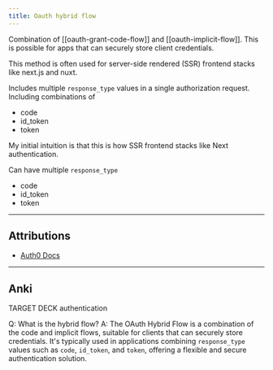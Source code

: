```yaml
---
title: Oauth hybrid flow
---
```

Combination of [[oauth-grant-code-flow]] and [[oauth-implicit-flow]]. This is possible for apps that can securely store client credentials.

This method is often used for server-side rendered (SSR) frontend stacks like next.js and nuxt.

Includes multiple `response_type` values in a single authorization request. Including combinations of
- code
- id_token
- token


My initial intuition is that this is how SSR frontend stacks like Next authentication.

Can have multiple `response_type`
- code
- id_token
- token

---
## Attributions
- [Auth0 Docs](https://auth0.com/docs/get-started/authentication-and-authorization-flow/hybrid-flow)

----
## Anki
TARGET DECK
authentication

Q: What is the hybrid flow?
A: The OAuth Hybrid Flow is a combination of the code and implicit flows, suitable for clients that can securely store credentials. It's typically used in applications combining `response_type` values such as `code`, `id_token`, and `token`, offering a flexible and secure authentication solution.
<!--ID: 1700558287069-->
